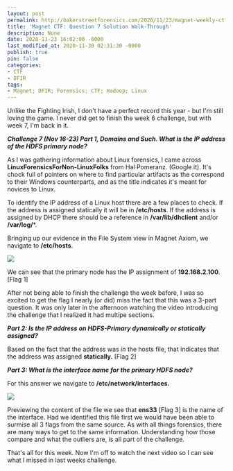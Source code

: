 ```yaml
---
layout: post
permalink: http://bakerstreetforensics.com/2020/11/23/magnet-weekly-ctf-question-7-solution-walk-through/
title: 'Magnet CTF: Question 7 Solution Walk-Through'
description: None
date: 2020-11-23 16:02:00 -0000
last_modified_at: 2020-11-30 02:31:30 -0000
publish: true
pin: false
categories:
- CTF
- DFIR
tags:
- Magnet; DFIR; Forensics; CTF; Hadoop; Linux
---
```

Unlike the Fighting Irish, I don't have a perfect record this year - but I'm still loving the game. I never did get to finish the week 6 challenge, but with week 7, I'm back in it.

_**Challenge 7 (Nov 16-23) Part 1, Domains and Such. What is the IP address of the HDFS primary node?**_

As I was gathering information about Linux forensics, I came across **LinuxForensicsForNon-LinuxFolks** from Hal Pomeranz. (Google it). It's chock full of pointers on where to find particular artifacts as the correspond to their Windows counterparts, and as the title indicates it's meant for novices to Linux.

To identify the IP address of a Linux host there are a few places to check. If the address is assigned statically it will be in **/etc/hosts**. If the address is assigned by DHCP there should be a reference in **/var/lib/dhclient** and/or **/var/log/***.

Bringing up our evidence in the File System view in Magnet Axiom, we navigate to **/etc/hosts**.

![](https://bakerstreetforensics.com/wp-content/uploads/2020/11/hosts.png?w=1024)

We can see that the primary node has the IP assignment of **192.168.2.100**. [Flag 1]

After not being able to finish the challenge the week before, I was so excited to get the flag I nearly (or did) miss the fact that this was a 3-part question. It was only later in the afternoon watching the video introducing the challenge that I realized it had multipe sections. 

**_Part 2: Is the IP address on HDFS-Primary dynamically or statically assigned?_**

Based on the fact that the address was _in_ the hosts file, that indicates that the address was assigned **statically.** [Flag 2]

**_Part 3: What is the interface name for the primary HDFS node?_**

For this answer we navigate to **/etc/network/interfaces.**

![](https://bakerstreetforensics.com/wp-content/uploads/2020/11/interfaces.png?w=1024)

Previewing the content of the file we see that **ens33** [Flag 3] is the name of the interface. Had we identified this file first we would have been able to surmise all 3 flags from the same source. As with all things forensics, there are many ways to get to the same information. Understanding how those compare and what the outliers are, is all part of the challenge.

That's all for this week. Now I'm off to watch the next video so I can see what I missed in last weeks challenge.
